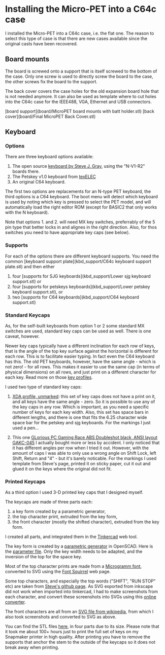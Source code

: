 # Installing the Micro-PET into a C64c case

I installed the Micro-PET into a C64c case, i.e. the flat one. The reason to select this type of case
is that there are new cases available since the original casts have been recovered.

## Board mounts

The board is screwed onto a support that is itself screwed to the bottom of the case.
Only one screw is used to directly screw the board to the case, the other screws fix the board to the support.

The back cover covers the case holes for the old expansion board hole that is not needed anymore.
It can also be used as template where to cut holes into the C64c case for the IEEE488, VGA, Ethernet and USB connectors.

[board support](board/MicroPET board mounts with batt holder.stl)
[back cover](board/Final MicroPET Back Cover.stl)

## Keyboard

### Options

There are three keyboard options available:

1. The open source [keyboard by Steve J. Gray](http://www.6502.org/users/sjgray/projects/mxkeyboards/index.html), using the "N-V1-R2" boards there.
2. The Petskey v1.0 keyboard from [texELEC](https://texelec.com/product/petskey/)
3. An original C64 keyboard.

The first two options are replacements for an N-type PET keyboard, the third options is a C64 keyboard.
The boot menu will detect which keyboard is used by noting which key is pressed to select the PET model, 
and will automatically load the right editor ROM (except for BASIC2 that only works with the N keyboard).

Note that options 1. and 2. will need MX key switches, preferrably of the 5 pin type that better locks in
and alignes in the right direction. Also, for thos switches you need to have appropriate key caps (see below).

### Supports

For each of the options there are different keyboard supports. You need the common
[keyboard support plate](kbd_support/C64c keyboard support plate.stl) and then
either

1. four [supports for SJG keyboards](kbd_support/Lower sjg keyboard support.stl) or
2. four [supports for petskeys keyboards](kbd_support/Lower petskey keyboard support.stl), or
3. two [supports for C64 keyboards](kbd_support/C64 keyboard support.stl)

### Standard Keycaps

As, for the self-built keyboards from option 1 or 2 some standard MX switches are used, standard 
key caps can be used as well. There is one caveat, however.

Newer key caps typically have a different inclination for each row of keys, that is the angle of the top key surface against the horizontal
is different for each row. This is to facilitate easier typing. In fact even the C64 keyboard has this.
The old PET keyboards, however, have the same angle - which is not zero! - for all rows. This makes it easier to use the same cap (in terms of physical dimensions)
on all rows, and just print on a different character for each key. Read more on those [key profiles](https://switchandclick.com/sa-vs-dsa-vs-oem-vs-cherry-vs-xda-keycap-profiles/).

I used two type of standard key caps:

1. [XDA profile, unmarked](https://www.amazon.de/gp/product/B06XSHK528/): this set of key caps does not have a print on it, and all keys have the same angle - zero. So it is 
possible to use any of the key caps in any row. Which is important, as you need a specific number of keys for each key width.
Also, this set has space bars in different lengths, and there is one that fits the 6.25 character wide space bar for the petskey and sjg keyboards.
For the markings I just used a pen...

2. This one [GLorious PC Gaming Race ABS Doubleshot black, ANSI layout GAKC-045](https://www.caseking.de/glorious-pc-gaming-race-abs-doubleshot-schwarz-ansi-us-layout-gakc-045.html) I actually bought more or less 
by accident. I only noticed that it has different angles per row when I tried it out. However, with the amount of caps I was able to only
use a wrong angle on Shift Lock, left Shift, Return and "4" - but it's barely noticable.
For the markings I used template from Steve's page, printed it on sticky paper, cut it out and glued it on the keys where the original did not fit.

### Printed Keycaps

As a third option I used 3-D printed key caps that I designed myself. 

The keycaps are made of three parts each:
1) a key form created by a parametric generator,
2) the top character print, extruded from the key form,
3) the front character (mostly the shifted character), extruded from the key form.

I created all parts, and integrated them in the [Tinkercad](https://tinkercad.com) web tool.

The key form is created by a [parametric generator](https://www.thingiverse.com/thing:2783650) in OpenSCAD. Here is the [parameter file](keycaps/key_cbm3_customizer.scad). Only the key width needs to be adapted, and the inversion of the top for the space key.

Most of the top character prints are made from a [Microgramm font](https://www.wfonts.com/font/microgramma), converted to SVG using the [Font Squirrel](https://www.fontsquirrel.com/tools/webfont-generator) web page.

Some top characters, and especially the top words ("SHIFT", "RUN STOP" etc) are taken from [Steve's github page](https://github.com/sjgray/CBM-MX-Keyboards/tree/master/stickers). As SVG exported from inkscape did not work when imported
into tinkercad, I had to make screenshots from each character, and convert these screenshots into SVGs using this [online converter](https://image.online-convert.com/convert-to-svg). 

The front characters are all from an [SVG file from wikipedia](https://en.wikipedia.org/wiki/Commodore_PET#/media/File:PET_Keyboard_improved.svg), from which I also took screenshots and converted to SVG as above.

You can find the STL files [here](keycaps/), in four parts due to its size.
Please note that it took me about 100+ hours just to print the full set of keys on my Snapmaker printer in high quality.
After printing you have to remove the supports that anchor the stem to the outside of the keycaps so it does
not break away when printing.





